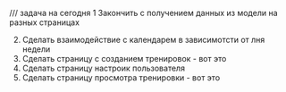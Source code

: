 /// задача на сегодня 1 Закончить с получением данных из модели на разных страницах

2. Сделать взаимодействие с календарем в зависимотсти от лня недели
3. Сделать страницу с созданием тренировок - вот это
4. Сделать страницу настроик пользователя
5. Сделать страницу просмотра тренировки - вот это